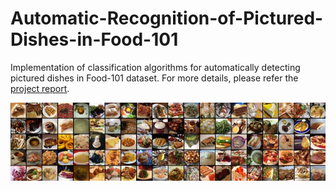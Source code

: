 # Automatic-Recognition-of-Pictured-Dishes-in-Food-101
Implementation of classification algorithms for automatically detecting pictured dishes in Food-101 dataset. For more details, please refer the [project report](https://github.com/Abishek10/Automatic-Recognition-of-Pictured-Dishes-in-Food-101/blob/main/Automatic_Recognition_of_Pictured_Dishes_in_Food_101.pdf).

![alt text](https://github.com/Abishek10/Automatic-Recognition-of-Pictured-Dishes-in-Food-101/blob/main/food-101.jpg "Food-101")

